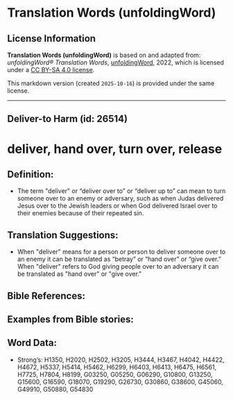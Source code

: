 # Translation Words (unfoldingWord)

## License Information

**Translation Words (unfoldingWord)** is based on and adapted from: _unfoldingWord® Translation Words_, [unfoldingWord](https://unfoldingword.org/utw), 2022, which is licensed under a [CC BY-SA 4.0 license](https://creativecommons.org/licenses/by-sa/4.0/legalcode.en).

This markdown version (created `2025-10-16`) is provided under the same license.



--------------------------------

## Deliver-to Harm (id: 26514)

deliver, hand over, turn over, release
======================================

Definition:
-----------

* The term "deliver" or “deliver over to” or “deliver up to” can mean to turn someone over to an enemy or adversary, such as when Judas delivered Jesus over to the Jewish leaders or when God delivered Israel over to their enemies because of their repeated sin.

Translation Suggestions:
------------------------

* When "deliver" means for a person or person to deliver someone over to an enemy it can be translated as “betray” or “hand over” or “give over.” When "deliver" refers to God giving people over to an adversary it can be translated as "hand over" or "give over."

Bible References:
-----------------

Examples from Bible stories:
----------------------------

Word Data:
----------

* Strong’s: H1350, H2020, H2502, H3205, H3444, H3467, H4042, H4422, H4672, H5337, H5414, H5462, H6299, H6403, H6413, H6475, H6561, H7725, H7804, H8199, G03250, G05250, G06290, G10800, G13250, G15600, G16590, G18070, G19290, G26730, G30860, G38600, G45060, G49910, G50880, G54830


